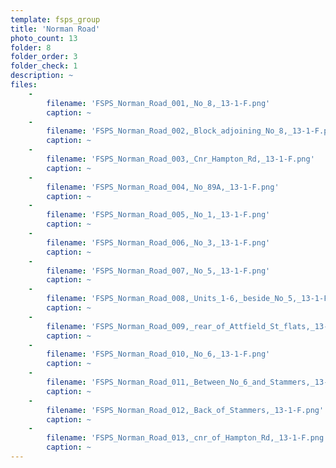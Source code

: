 ```yaml
---
template: fsps_group
title: 'Norman Road'
photo_count: 13
folder: 8
folder_order: 3
folder_check: 1
description: ~
files:
    -
        filename: 'FSPS_Norman_Road_001,_No_8,_13-1-F.png'
        caption: ~
    -
        filename: 'FSPS_Norman_Road_002,_Block_adjoining_No_8,_13-1-F.png'
        caption: ~
    -
        filename: 'FSPS_Norman_Road_003,_Cnr_Hampton_Rd,_13-1-F.png'
        caption: ~
    -
        filename: 'FSPS_Norman_Road_004,_No_89A,_13-1-F.png'
        caption: ~
    -
        filename: 'FSPS_Norman_Road_005,_No_1,_13-1-F.png'
        caption: ~
    -
        filename: 'FSPS_Norman_Road_006,_No_3,_13-1-F.png'
        caption: ~
    -
        filename: 'FSPS_Norman_Road_007,_No_5,_13-1-F.png'
        caption: ~
    -
        filename: 'FSPS_Norman_Road_008,_Units_1-6,_beside_No_5,_13-1-F.png'
        caption: ~
    -
        filename: 'FSPS_Norman_Road_009,_rear_of_Attfield_St_flats,_13-1-F.png'
        caption: ~
    -
        filename: 'FSPS_Norman_Road_010,_No_6,_13-1-F.png'
        caption: ~
    -
        filename: 'FSPS_Norman_Road_011,_Between_No_6_and_Stammers,_13-1-F.png'
        caption: ~
    -
        filename: 'FSPS_Norman_Road_012,_Back_of_Stammers,_13-1-F.png'
        caption: ~
    -
        filename: 'FSPS_Norman_Road_013,_cnr_of_Hampton_Rd,_13-1-F.png'
        caption: ~
---
```

